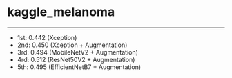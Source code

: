 # kaggle_melanoma
---

- 1st: 0.442 (Xception)
- 2nd: 0.450 (Xception + Augmentation)
- 3rd: 0.494 (MobileNetV2 + Augmentation)
- 4rd: 0.512 (ResNet50V2 + Augmentation)
- 5th: 0.495 (EfficientNetB7 + Augmentation)